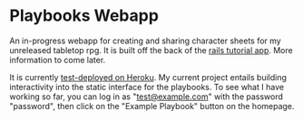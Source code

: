# Playbooks Webapp

An in-progress webapp for creating and sharing character sheets for my unreleased tabletop rpg. It is built off the back of the [rails tutorial app](https://github.com/cchanna/railstutorial_sample_app). More information to come later. 

It is currently [test-deployed on Heroku](https://playbooks-webapp.herokuapp.com/). My current project entails building interactivity into the static interface for the playbooks. To see what I have working so far, you can log in as "test@example.com" with the password "password", then click on the "Example Playbook" button on the homepage.
